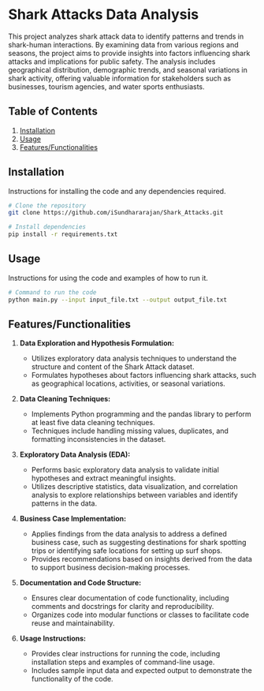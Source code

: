 # Shark Attacks Data Analysis

This project analyzes shark attack data to identify patterns and trends in shark-human interactions. By examining data from various regions and seasons, the project aims to provide insights into factors influencing shark attacks and implications for public safety. The analysis includes geographical distribution, demographic trends, and seasonal variations in shark activity, offering valuable information for stakeholders such as businesses, tourism agencies, and water sports enthusiasts.

## Table of Contents
1. [Installation](#installation)
2. [Usage](#usage)
3. [Features/Functionalities](#features)


## Installation
Instructions for installing the code and any dependencies required.

```bash
# Clone the repository
git clone https://github.com/iSundhararajan/Shark_Attacks.git

# Install dependencies
pip install -r requirements.txt
```

## Usage
Instructions for using the code and examples of how to run it.

```bash
# Command to run the code
python main.py --input input_file.txt --output output_file.txt
```

## Features/Functionalities

1. **Data Exploration and Hypothesis Formulation:**
   - Utilizes exploratory data analysis techniques to understand the structure and content of the Shark Attack dataset.
   - Formulates hypotheses about factors influencing shark attacks, such as geographical locations, activities, or seasonal variations.

2. **Data Cleaning Techniques:**
   - Implements Python programming and the pandas library to perform at least five data cleaning techniques.
   - Techniques include handling missing values, duplicates, and formatting inconsistencies in the dataset.

3. **Exploratory Data Analysis (EDA):**
   - Performs basic exploratory data analysis to validate initial hypotheses and extract meaningful insights.
   - Utilizes descriptive statistics, data visualization, and correlation analysis to explore relationships between variables and identify patterns in the data.

4. **Business Case Implementation:**
   - Applies findings from the data analysis to address a defined business case, such as suggesting destinations for shark spotting trips or identifying safe locations for setting up surf shops.
   - Provides recommendations based on insights derived from the data to support business decision-making processes.

5. **Documentation and Code Structure:**
   - Ensures clear documentation of code functionality, including comments and docstrings for clarity and reproducibility.
   - Organizes code into modular functions or classes to facilitate code reuse and maintainability.

6. **Usage Instructions:**
   - Provides clear instructions for running the code, including installation steps and examples of command-line usage.
   - Includes sample input data and expected output to demonstrate the functionality of the code.
